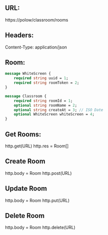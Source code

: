 ## URL:
https://polow/classroom/rooms
## Headers:
Content-Type: application/json

## Room:
``` protobuf
message WhiteScreen {
    required string uuid = 1;
    required string roomToken = 2;
}

message Classroom {
    required string roomId = 1;
    optional string roomName = 2;
    optional string createAt = 3; // ISO Date
    optional WhiteScreen whiteScreen = 4;
}

```
## Get Rooms:
http.get(URL)
http.res = Room[]

## Create Room
http.body = Room
http.post(URL)

## Update Room
http.body = Room
http.put(URL)


## Delete Room
http.body = Room
http.delete(URL)
